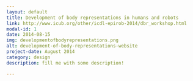```yaml
---
layout: default
title: Development of body representations in humans and robots
link: http://www.icub.org/other/icdl-epirob-2014/dbr_workshop.html
modal-id: 1
date: 2014-08-15
img: developmentofbodyrepresentations.png
alt: development-of-body-representations-website
project-date: August 2014
category: design
description: fill me with some description!

---
```


